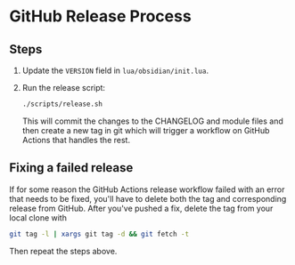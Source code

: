 # GitHub Release Process

## Steps

1. Update the `VERSION` field in `lua/obsidian/init.lua`.

3. Run the release script:

    ```bash
    ./scripts/release.sh
    ```

    This will commit the changes to the CHANGELOG and module files and then create a new tag in git
    which will trigger a workflow on GitHub Actions that handles the rest.

## Fixing a failed release

If for some reason the GitHub Actions release workflow failed with an error that needs to be fixed, you'll have to delete both the tag and corresponding release from GitHub. After you've pushed a fix, delete the tag from your local clone with

```bash
git tag -l | xargs git tag -d && git fetch -t
```

Then repeat the steps above.
